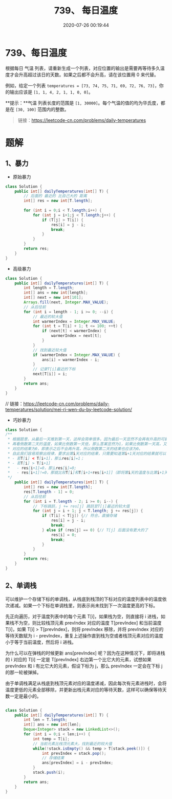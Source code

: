 ﻿---
title: 739、 每日温度
categories:
- leetcode
tags:
  - null
date: 2020-07-26 00:19:44
---

# 739、每日温度

根据每日 气温 列表，请重新生成一个列表，对应位置的输出是需要再等待多久温度才会升高超过该日的天数。如果之后都不会升高，请在该位置用 0 来代替。

例如，给定一个列表 `temperatures = [73, 74, 75, 71, 69, 72, 76, 73]`，你的输出应该是 `[1, 1, 4, 2, 1, 1, 0, 0]`。

**提示：**气温 列表长度的范围是 `[1, 30000]`。每个气温的值的均为华氏度，都是在 `[30, 100]` 范围内的整数。


> 链接：https://leetcode-cn.com/problems/daily-temperatures

# 题解
## 1、暴力
- 原始暴力
```java
class Solution {
    public int[] dailyTemperatures(int[] T) {
        // 后面的 最近的 比自己大的 距离
        int[] res = new int[T.length];
        
        for (int i = 0;i < T.length;i++) {
            for (int j = i+1;j < T.length;j++) {
                if (T[j] > T[i]) {
                    res[i] = j - i;
                    break;
                }
            }
        }
        return res;
    }
}
```
- 高级暴力
```java
class Solution {
    public int[] dailyTemperatures(int[] T) {
        int length = T.length;
        int[] ans = new int[length];
        int[] next = new int[101];
        Arrays.fill(next, Integer.MAX_VALUE);
        // 从后往前
        for (int i = length - 1; i >= 0; --i) {
            // 最近的较大值
            int warmerIndex = Integer.MAX_VALUE;
            for (int t = T[i] + 1; t <= 100; ++t) {
                if (next[t] < warmerIndex) {
                    warmerIndex = next[t];
                }
            }
            // 找到最近较大值
            if (warmerIndex < Integer.MAX_VALUE) {
                ans[i] = warmerIndex - i;
            }
            // 记录T[i]最近的下标
            next[T[i]] = i;
        }
        return ans;
    }
}
```
// 链接：https://leetcode-cn.com/problems/daily-temperatures/solution/mei-ri-wen-du-by-leetcode-solution/
- 巧妙暴力
```java
class Solution {
/**
 * 根据题意，从最后一天推到第一天，这样会简单很多。因为最后一天显然不会再有升高的可能，结果直接为0。
 * 再看倒数第二天的温度，如果比倒数第一天低，那么答案显然为1，如果比倒数第一天高，又因为倒数第一天
 * 对应的结果为0，即表示之后不会再升高，所以倒数第二天的结果也应该为0。
 * 自此我们容易观察出规律，要求出第i天对应的结果，只需要知道第i+1天对应的结果就可以：
 * - 若T[i] < T[i+1]，那么res[i]=1；
 * - 若T[i] > T[i+1]
 *   - res[i+1]=0，那么res[i]=0;
 *   - res[i+1]!=0，那就比较T[i]和T[i+1+res[i+1]]（即将第i天的温度与比第i+1天大的那天的温度进行比较）
 */
    public int[] dailyTemperatures(int[] T) {
        int[] res = new int[T.length];
        res[T.length - 1] = 0;
        // 从后往前
        for (int i = T.length - 2; i >= 0; i--) {
            // 下标跳跃，j += res[j] 跳跃至T[j]最近的较大值
            for (int j = i + 1; j < T.length; j += res[j]) {
                if (T[i] < T[j]) {// 符合，直接存储
                    res[i] = j - i;
                    break;
                } else if (res[j] == 0) {// T[j] 后面没有更大的了
                    res[i] = 0;
                    break;
                }
            }
        }
        return res;
    }
}
```

## 2、单调栈
可以维护一个存储下标的单调栈，从栈底到栈顶的下标对应的温度列表中的温度依次递减。如果一个下标在单调栈里，则表示尚未找到下一次温度更高的下标。

先正向遍历，对于温度列表中的每个元素 T[i]，如果栈为空，则直接将 i 进栈，如果栈不为空，则比较栈顶元素 prevIndex 对应的温度 T[prevIndex] 和当前温度 T[i]，如果 T[i] > T[prevIndex]，则将 prevIndex 移除，并将 prevIndex 对应的等待天数赋为 i - prevIndex，重复上述操作直到栈为空或者栈顶元素对应的温度小于等于当前温度，然后将 i 进栈。

为什么可以在弹栈的时候更新 ans[prevIndex] 呢？因为在这种情况下，即将进栈的 i 对应的 T[i] 一定是 T[prevIndex] 右边第一个比它大的元素，试想如果 prevIndex 和 i 有比它大的元素，假设下标为 j，那么 prevIndex 一定会在下标 j 的那一轮被弹掉。

由于单调栈满足从栈底到栈顶元素对应的温度递减，因此每次有元素进栈时，会将温度更低的元素全部移除，并更新出栈元素对应的等待天数，这样可以确保等待天数一定是最小的。

```java

class Solution {
    public int[] dailyTemperatures(int[] T) {
        int len = T.length;
        int[] ans = new int[len];
        Deque<Integer> stack = new LinkedList<>();
        for (int i = 0;i < len;i++) {
            int temp = T[i];
            // 当前元素比栈顶元素大，找到最近的较大值
            while(!stack.isEmpty() && temp > T[stack.peek()]) {
                int prevIndex = stack.pop();
                // 存储结果
                ans[prevIndex] = i - prevIndex;
            }
            stack.push(i);
        }
        return ans;
    }  
}

```